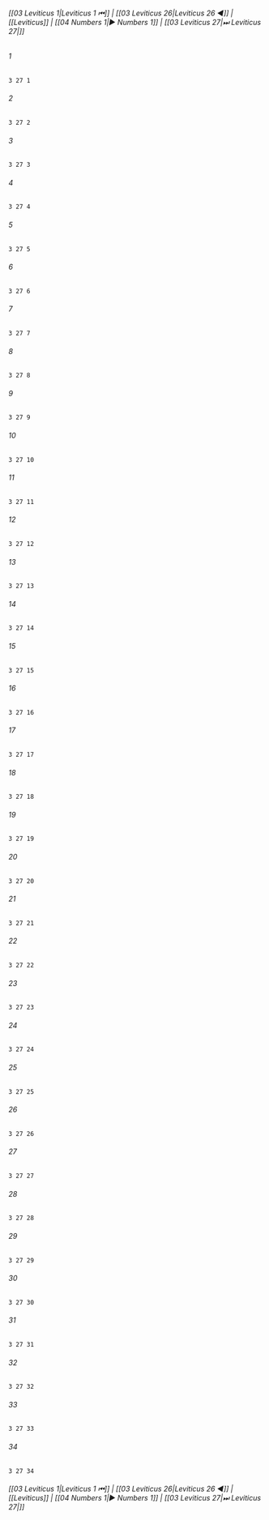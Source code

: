 
###### [[03 Leviticus 1|Leviticus 1 ⏮]] | [[03 Leviticus 26|Leviticus 26 ◀]] | [[Leviticus]] | [[04 Numbers 1|▶ Numbers 1]] | [[03 Leviticus 27|⏭ Leviticus 27|]]

###### 1
``` verse
3 27 1 
```
###### 2
``` verse
3 27 2 
```
###### 3
``` verse
3 27 3 
```
###### 4
``` verse
3 27 4 
```
###### 5
``` verse
3 27 5 
```
###### 6
``` verse
3 27 6 
```
###### 7
``` verse
3 27 7 
```
###### 8
``` verse
3 27 8 
```
###### 9
``` verse
3 27 9 
```
###### 10
``` verse
3 27 10 
```
###### 11
``` verse
3 27 11 
```
###### 12
``` verse
3 27 12 
```
###### 13
``` verse
3 27 13 
```
###### 14
``` verse
3 27 14 
```
###### 15
``` verse
3 27 15 
```
###### 16
``` verse
3 27 16 
```
###### 17
``` verse
3 27 17 
```
###### 18
``` verse
3 27 18 
```
###### 19
``` verse
3 27 19 
```
###### 20
``` verse
3 27 20 
```
###### 21
``` verse
3 27 21 
```
###### 22
``` verse
3 27 22 
```
###### 23
``` verse
3 27 23 
```
###### 24
``` verse
3 27 24 
```
###### 25
``` verse
3 27 25 
```
###### 26
``` verse
3 27 26 
```
###### 27
``` verse
3 27 27 
```
###### 28
``` verse
3 27 28 
```
###### 29
``` verse
3 27 29 
```
###### 30
``` verse
3 27 30 
```
###### 31
``` verse
3 27 31 
```
###### 32
``` verse
3 27 32 
```
###### 33
``` verse
3 27 33 
```
###### 34
``` verse
3 27 34 
```

###### [[03 Leviticus 1|Leviticus 1 ⏮]] | [[03 Leviticus 26|Leviticus 26 ◀]] | [[Leviticus]] | [[04 Numbers 1|▶ Numbers 1]] | [[03 Leviticus 27|⏭ Leviticus 27|]]

